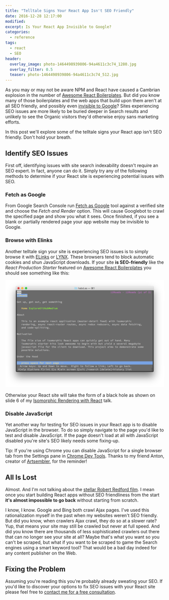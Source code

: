 ```yaml
---
title: "Telltale Signs Your React App Isn't SEO Friendly"
date: 2016-12-28 12:17:00
modified:
excerpt: Is Your React App Invisible to Google?
categories:
  - reference
tags:
  - react
  - SEO
header:
  overlay_image: photo-1464498939806-94a4611c3c74_1280.jpg
  overlay_filter: 0.5
  teaser: photo-1464498939806-94a4611c3c74_512.jpg
---
```



As you may or may not be aware NPM and React have caused a Cambrian explosion in the number of [Awesome React Boilerplates](/awesome-react-boilerplates/). But did you know many of those boilerplates and the web apps that build upon them aren't at all SEO friendly, and possibly even [invisible to Google](https://github.com/davezuko/react-redux-starter-kit/issues/819)? Sites experiencing SEO issues are more likely to be buried deeper in Search results and unlikely to see the Organic visitors they'd otherwise enjoy sans marketing efforts.

In this post we'll explore some of the telltale signs your React app isn't SEO friendly. Don't hold your breath.

## Identify SEO Issues

First off, identifying issues with site search indexability doesn't require an SEO expert. In fact, anyone can do it. Simply try any of the following methods to determine if your React site is experiencing potential issues with SEO.

### Fetch as Google

From Google Search Console run&nbsp;[Fetch as Google](https://www.google.com/webmasters/tools/googlebot-fetch) tool against a verified site and choose the&nbsp;*Fetch and Render*&nbsp;option. This will cause Googlebot to crawl the specified page and show you what it sees. Once finished, if you see a blank or partially rendered page your app website may be invisible to Google.

### Browse with Elinks

Another telltale sign your site is experiencing SEO issues is to simply browse it with [ELinks](http://elinks.or.cz/) or [LYNX](http://lynx.browser.org/). These browsers tend to block automatic cookies and shun JavaScript downloads. If your site **is SEO-friendly** like the *React Production Starter* featured on [Awesome React Boilerplates](/awesome-react-boilerplates/)&nbsp;you should see something like this:

![LYNX browser showing Isomorphic React App](/uploads/versions/lynx-12roads---x----1684-1132x---.png)

Otherwise your React site will take the form of a black hole as shown on slide 6 of my [Isomorphic Rendering with React](/talks/isomorphic-rendering-react/) talk.

### Disable JavaScript

Yet another way for testing for SEO issues in your React app is to disable JavaScript in the browser. To do so simply navigate to the page you'd like to test and disable JavaScript. If the page doesn't load at all with JavaScript disabled you're site's SEO likely needs some fixing-up.

Tip: If you're using Chrome you can disable JavaScript for a single browser tab from the Settings pane in [Chrome Dev Tools](https://developers.google.com/web/tools/chrome-devtools/). Thanks to my friend Anton, creator of [Artsembler](https://artsembler.com/), for the reminder!

## All Is Lost

Almost. And I'm not talking about the [stellar Robert Redford film](http://letterboxd.com/film/all-is-lost/). I mean once you start building React apps without SEO friendliness from the start **it's almost impossible to go back** without starting from scratch.

I know, I know. Google and Bing both crawl Ajax pages. I've used this rationalization myself in the past when my websites weren't SEO friendly. But did you know, when crawlers Ajax crawl, they do so at a slower rate? Yup, that means your site may still be crawled but never at full speed. And did you know there are thousands of less sophisticated crawlers out there that can no longer see your site at all? Maybe that's what you want so you can't be scraped, but what if you want to be scraped to game the Search engines using a smart keyword tool? That would be a bad day indeed for any content publisher on the Web.

## Fixing the Problem

Assuming you're reading this you're probably already sweating your SEO. If you'd like to discover your options to fix SEO issues with your React site please feel free to [contact me for a free consultation](/contact/).